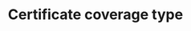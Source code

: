 ---
title: 'Certificate coverage type'
field: 'is.certificate.locations'
slug: 'certification-certificate-coverage-type'
description: 'Whether a certificate covers single or multiple locations'
comment: 'select from control list'
required: False
vocabulary: 'certification-certificate-coverage-type.txt'
module: 'Certificate'
cluster: 'Certification'
policy: 'Controlled value. Single select from control list.'
---